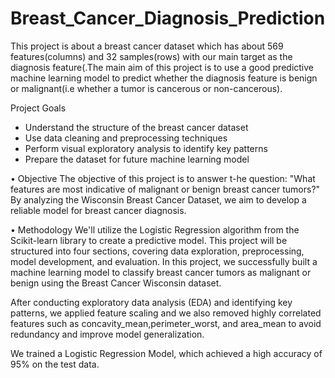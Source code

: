 # Breast_Cancer_Diagnosis_Prediction
This project is about a breast cancer dataset which has about 569 features(columns) and 32 samples(rows) with our main target as the diagnosis feature(.The main aim of this project is to use a good predictive machine learning model to predict whether the diagnosis feature is benign or malignant(i.e whether  a tumor is cancerous or non-cancerous).

Project Goals
- Understand the structure of the breast cancer dataset
- Use data cleaning and preprocessing techniques
- Perform visual exploratory analysis to identify key patterns
- Prepare the dataset for future machine learning model
  
• Objective
The objective of this project is to answer t-he question: "What features are most indicative of malignant or benign breast cancer tumors?" By analyzing the Wisconsin Breast Cancer Dataset, we aim to develop a reliable model for breast cancer diagnosis.

• Methodology
We'll utilize the Logistic Regression algorithm from the Scikit-learn library to create a predictive model. This project will be structured into four sections, covering data exploration, preprocessing, model development, and evaluation.
In this project, we successfully built a machine learning model to classify breast cancer tumors as malignant or benign using the Breast Cancer Wisconsin dataset.

After conducting exploratory data analysis (EDA) and identifying key patterns, we applied feature scaling and we also removed highly correlated features such as concavity_mean,perimeter_worst, and area_mean to avoid redundancy and improve model generalization.

We trained a Logistic Regression Model, which achieved a high accuracy of 95% on the test data.
